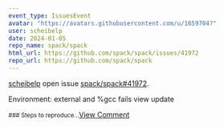 ```yaml
---
event_type: IssuesEvent
avatar: "https://avatars.githubusercontent.com/u/1659704?"
user: scheibelp
date: 2024-01-05
repo_name: spack/spack
html_url: https://github.com/spack/spack/issues/41972
repo_url: https://github.com/spack/spack
---
```


<a href='https://github.com/scheibelp' target='_blank'>scheibelp</a> open issue <a href='https://github.com/spack/spack/issues/41972' target='_blank'>spack/spack#41972</a>.

<p>Environment: external and %gcc fails view update</p><small>### Steps to reproduce...</small><a href='https://github.com/spack/spack/issues/41972' target='_blank'>View Comment</a>